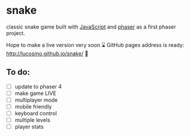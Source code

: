 # snake
classic snake game built with <a href="https://developer.mozilla.org/en-US/docs/Web/JavaScript">JavaScript</a> and <a href="https://phaser.io/">phaser</a> as a first phaser project.

Hope to make a live version very soon :hourglass:
GitHub pages address is ready: http://lucosmo.github.io/snake/ :crossed_fingers:	
## To do:
 - [ ] update to phaser 4
 - [ ] make game LIVE
 - [ ] multiplayer mode
 - [ ] mobile friendly
 - [ ] keyboard control
 - [ ] multiple levels
 - [ ] player stats

